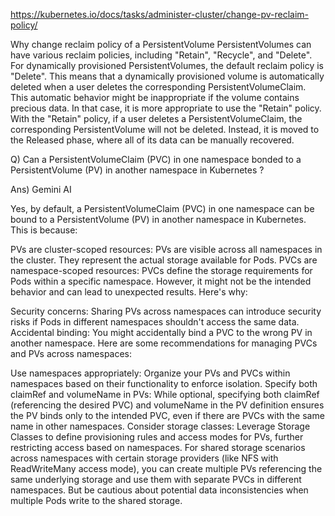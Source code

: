https://kubernetes.io/docs/tasks/administer-cluster/change-pv-reclaim-policy/

Why change reclaim policy of a PersistentVolume
PersistentVolumes can have various reclaim policies, including "Retain", "Recycle", and "Delete". For dynamically provisioned PersistentVolumes, the default reclaim policy is "Delete". This means that a dynamically provisioned volume is automatically deleted when a user deletes the corresponding PersistentVolumeClaim. This automatic behavior might be inappropriate if the volume contains precious data. In that case, it is more appropriate to use the "Retain" policy. With the "Retain" policy, if a user deletes a PersistentVolumeClaim, the corresponding PersistentVolume will not be deleted. Instead, it is moved to the Released phase, where all of its data can be manually recovered.

Q) Can a PersistentVolumeClaim (PVC) in one namespace bonded to a PersistentVolume (PV) in another namespace in Kubernetes ?

Ans) Gemini AI

Yes, by default, a PersistentVolumeClaim (PVC) in one namespace can be bound to a PersistentVolume (PV) in another namespace in Kubernetes. This is because:

PVs are cluster-scoped resources: PVs are visible across all namespaces in the cluster. They represent the actual storage available for Pods.
PVCs are namespace-scoped resources: PVCs define the storage requirements for Pods within a specific namespace.
However, it might not be the intended behavior and can lead to unexpected results. Here's why:

Security concerns: Sharing PVs across namespaces can introduce security risks if Pods in different namespaces shouldn't access the same data.
Accidental binding: You might accidentally bind a PVC to the wrong PV in another namespace.
Here are some recommendations for managing PVCs and PVs across namespaces:

Use namespaces appropriately: Organize your PVs and PVCs within namespaces based on their functionality to enforce isolation.
Specify both claimRef and volumeName in PVs: While optional, specifying both claimRef (referencing the desired PVC) and volumeName in the PV definition ensures the PV binds only to the intended PVC, even if there are PVCs with the same name in other namespaces.
Consider storage classes: Leverage Storage Classes to define provisioning rules and access modes for PVs, further restricting access based on namespaces.
For shared storage scenarios across namespaces with certain storage providers (like NFS with ReadWriteMany access mode), you can create multiple PVs referencing the same underlying storage and use them with separate PVCs in different namespaces. But be cautious about potential data inconsistencies when multiple Pods write to the shared storage.
